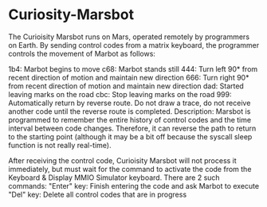 # Curiosity-Marsbot
The Curioisity Marsbot runs on Mars, operated remotely by programmers on Earth. By sending control codes from a matrix keyboard, the programmer controls the movement of Marbot as follows:

1b4: Marbot begins to move
c68: Marbot stands still
444: Turn left 90* from recent direction of motion and maintain new direction
666: Turn right 90* from recent direction of motion and maintain new direction
dad: Started leaving marks on the road
cbc: Stop leaving marks on the road
999: Automatically return by reverse route. Do not draw a trace, do not receive another code until the reverse route is completed.
Description: Marsbot is programmed to remember the entire history of control codes and the time interval between code changes. Therefore, it can reverse the path to return to the starting point (although it may be a bit off because the syscall sleep function is not really real-time).

After receiving the control code, Curioisity Marsbot will not process it immediately, but must wait for the command to activate the code from the Keyboard & Display MMIO Simulator keyboard. There are 2 such commands:
"Enter" key: Finish entering the code and ask Marbot to execute
"Del" key: Delete all control codes that are in progress
